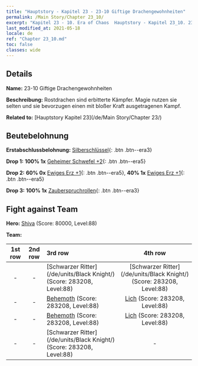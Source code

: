 ```yaml
---
title: "Hauptstory - Kapitel 23 - 23-10 Giftige Drachengewohnheiten"
permalink: /Main Story/Chapter 23_10/
excerpt: "Kapitel 23 - 10. Era of Chaos  Hauptstory - Kapitel 23_10. 23-10 Giftige Drachengewohnheiten"
last_modified_at: 2021-05-18
locale: de
ref: "Chapter 23_10.md"
toc: false
classes: wide
---
```


## Details

 **Name:** 23-10 Giftige Drachengewohnheiten

 **Beschreibung:** Rostdrachen sind erbitterte Kämpfer. Magie nutzen sie selten und sie bevorzugen einen mit bloßer Kraft ausgetragenen Kampf.

 **Related to:** [Hauptstory Kapitel 23](/de/Main Story/Chapter 23/)

## Beutebelohnung

 **Erstabschlussbelohnung:** [Silberschlüssel](/ItemsDE/con_693/){: .btn .btn--era3}

 **Drop 1:** **100% 1x** [Geheimer Schwefel +2](/ItemsDE/mat_78/){: .btn .btn--era5}

 **Drop 2:** **60% 0x** [Ewiges Erz +1](/ItemsDE/mat_68/){: .btn .btn--era5}, **40% 1x** [Ewiges Erz +1](/ItemsDE/mat_68/){: .btn .btn--era5}

 **Drop 3:** **100% 1x** [Zauberspruchrollen](/ItemsDE/con_694/){: .btn .btn--era3}


## Fight against Team
 **Hero:** [Shiva](/de/heroes/Shiva/) (Score: 80000, Level:88)

 **Team:**


  | 1st row | 2nd row | 3rd row | 4th row |
  |:----:|:----:|:----|:----:|
  | - | - | [Schwarzer Ritter](/de/units/Black Knight/) (Score: 283208, Level:88)  | [Schwarzer Ritter](/de/units/Black Knight/) (Score: 283208, Level:88)  |
  | - | - | [Behemoth](/de/units/Behemoth/) (Score: 283208, Level:88)  | [Lich](/de/units/Lich/) (Score: 283208, Level:88)  |
  | - | - | [Behemoth](/de/units/Behemoth/) (Score: 283208, Level:88)  | [Lich](/de/units/Lich/) (Score: 283208, Level:88)  |
  | - | - | [Schwarzer Ritter](/de/units/Black Knight/) (Score: 283208, Level:88)  | - |


